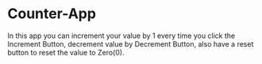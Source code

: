 # Counter-App
In this app you can increment your value by 1 every time you click the Increment Button, decrement value by Decrement Button, also have a reset button to reset the value to Zero(0).
